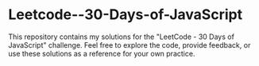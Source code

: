 # Leetcode--30-Days-of-JavaScript
This repository contains my solutions for the "LeetCode - 30 Days of JavaScript" challenge. Feel free to explore the code, provide feedback, or use these solutions as a reference for your own practice.
